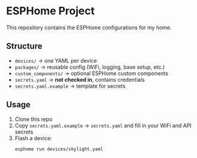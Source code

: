# ESPHome Project #

This repository contains the ESPHome configurations for my home.

## Structure ##
- `devices/` → one YAML per device
- `packages/` → reusable config (WiFi, logging, base setup, etc.)
- `custom_components/` → optional ESPHome custom components
- `secrets.yaml` → **not checked in**, contains credentials
- `secrets.yaml.example` → template for secrets

## Usage ##
1. Clone this repo
2. Copy `secrets.yaml.example` → `secrets.yaml` and fill in your WiFi and API secrets
3. Flash a device:
   ```bash
   esphome run devices/skylight.yaml
